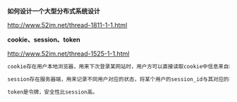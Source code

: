 **如何设计一个大型分布式系统设计**

http://www.52im.net/thread-1811-1-1.html

**cookie、session、token**

http://www.52im.net/thread-1525-1-1.html

```txt
cookie存在用户本地浏览器，用来下次登录某网站时，用户方可以直接读取cookie中信息来自动登录。cookie保存有session_id

session存在服务器端，用来记录不同用户对应的状态，将某个用户的session_id与其对应的状态数据一一对应起来。

token是令牌，安全性比session高。
```



